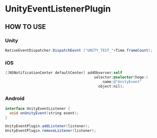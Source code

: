 # UnityEventListenerPlugin


## HOW TO USE

### Unity

```C#
NativeEventDispatcher.DispatchEevnt ("UNITY_TEST_"+Time.frameCount);
```

### iOS

```Objective-C
[[NSNotificationCenter defaultCenter] addObserver:self
                                         selector:@selector(hoge:)
                                             name:@"UnityEvent"
                                           object:nil];
```


### Android

```Java
interface UnityEventListener {
  void onUnityEvent(string event);
}

UnityEventPlugin.addListener(listener);
UnityEventPlugin.removeListener(listener);
```
